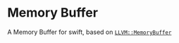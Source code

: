 # Memory Buffer

A Memory Buffer for swift, based on
[`LLVM::MemoryBuffer`](http://llvm.org/docs/doxygen/html/classllvm_1_1MemoryBuffer.html)

